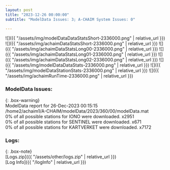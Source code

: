 ```yaml
---
layout: post
title: "2023-12-26 00:00:00"
subtitle: "ModelData Issues: 3; A-CHAIM System Issues: 0"

---
```


![]({{ "/assets/img/modelDataDataStatsShort-2336000.png" | relative_url }})
![]({{ "/assets/img/achaimDataStatsShort-2336000.png" | relative_url }})
![]({{ "/assets/img/achaimDataStatsLong00-2336000.png" | relative_url }})
![]({{ "/assets/img/achaimDataStatsLong01-2336000.png" | relative_url }})
![]({{ "/assets/img/achaimDataStatsLong02-2336000.png" | relative_url }})
![]({{ "/assets/img/modelDataDataStats-2336000.png" | relative_url }})
![]({{ "/assets/img/modelDataStationStats-2336000.png" | relative_url }})
![]({{ "/assets/img/achaimRunTime-2336000.png" | relative_url }})


### ModelData Issues:  
  
{: .box-warning}  
 ModelData report for 26-Dec-2023 00:15:15   
 /home2/achaim1/A-CHAIM/modelData/2023/360/00/modelData.mat   
 0% of all possible stations for IONO were downloaded. x2951   
 0% of all possible stations for SENTINEL were downloaded. x671   
 0% of all possible stations for KARTVERKET were downloaded. x7172   
  


### Logs:  
  
{: .box-note}  
[Logs.zip]({{ "/assets/other/logs.zip" | relative_url }})  
[Log Info]({{ "/logInfo" | relative_url }})  
